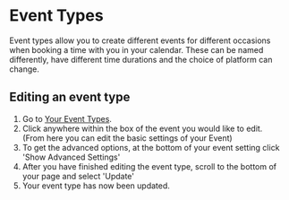 # Event Types

Event types allow you to create different events for different occasions when booking a time with you in your calendar. These can be named differently, have different time durations and the choice of platform can change.

## Editing an event type

1. Go to [Your Event Types](https://app.cal.com/event-types).
2. Click anywhere within the box of the event you would like to edit.  
   (From here you can edit the basic settings of your Event)
3. To get the advanced options, at the bottom of your event setting click 'Show Advanced Settings'
4. After you have finished editing the event type, scroll to the bottom of your page and select 'Update'
5. Your event type has now been updated.